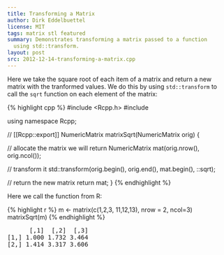 ```yaml
---
title: Transforming a Matrix
author: Dirk Eddelbuettel
license: MIT
tags: matrix stl featured
summary: Demonstrates transforming a matrix passed to a function 
  using std::transform.
layout: post
src: 2012-12-14-transforming-a-matrix.cpp
---
```

Here we take the square root of each item of a matrix and return a 
new matrix with the tranformed values. We do this by using
`std::transform` to call the `sqrt` function on each element of
the matrix:

{% highlight cpp %}
#include <Rcpp.h>
#include <cmath>

using namespace Rcpp;

// [[Rcpp::export]]
NumericMatrix matrixSqrt(NumericMatrix orig) {

  // allocate the matrix we will return
  NumericMatrix mat(orig.nrow(), orig.ncol());
  
  // transform it 
  std::transform(orig.begin(), orig.end(), mat.begin(), ::sqrt);
  
  // return the new matrix
  return mat;
}
{% endhighlight %}


Here we call the function from R:

{% highlight r %}
m <- matrix(c(1,2,3, 11,12,13), nrow = 2, ncol=3)
matrixSqrt(m)
{% endhighlight %}



<pre class="output">
      [,1]  [,2]  [,3]
[1,] 1.000 1.732 3.464
[2,] 1.414 3.317 3.606
</pre>

